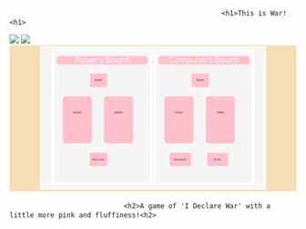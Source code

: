 
                                                        <h1>This is War!<h1>

![](.Cards/AceofClubs.png)
![](.Cards/AceofClubs.png)
![](./GameFront.png)



                                <h2>A game of 'I Declare War' with a little more pink and fluffiness!<h2>



<!-- ##User Stories

> As a player, I want to be able to start a game.

> As a player, I want to play I Declare War versus a computer.

> As a player, I want to know how many cards are in my hands.

> As a player, I want to be able to keep track of my score.

> As a player, I want to be able to play a card at the same time as the computer.

> As a player, I want the computer to play a card at the same as  the player.

> As a player, I want to know when I or the computer wins.

> As a player, I want to be able to reset the game.

##Psudocode

Page loads

Title and components load 

    >components: title, start button, reset button, player score box, computer score box, players' cards, players' names


Start the game 

    > push the start button and begin the game  
    > score boxes are set to zero
    > shuffle cards
    > deal cards
    > alert the player that the cards are dealt
    > alert the player that the game has begun 

Playing the Game

    > each player reveals a card
    > a comparison is made
    > add cards to winner's deck OR declare war if tied
    > allow the players to keep playing cards until one player's deck is empty

War!

    > alert the player thar war is about to begin
    > push button to declare war
    > count down to one 
    > each player draws three cards but only reveals the last card they drew
    > compare the last cards drawn
    > decide a winner OR if tied, reveal and compare the next card and so on
    > all cards played during war goes to winner
    > alert players' who won the war

Declaring a Winner

    > once a player's deck is empty, alert the opposing player that they won
    > add a point to the winner's score box
    > alert the player that the game is over
    > alert the player to reset the game if they want to play again


Resetting the game (while maintaining score)

    > clear all cards off the board
    > return cards to dealer's deck
    > alert and ask player if they want to reset score
    > do not reset the score boxes  -->